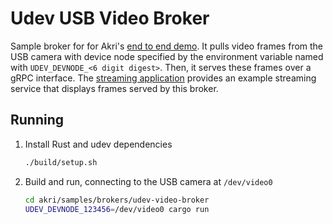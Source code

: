 # Udev USB Video Broker
Sample broker for for Akri's [end to end demo](https://docs.akri.sh/demos/usb-camera-demo). It pulls video frames from
the USB camera with device node specified by the environment variable named with `UDEV_DEVNODE_<6 digit digest>`. Then, it serves these frames over a gRPC interface. The [streaming
application](../../apps/video-streaming-app) provides an example streaming service that displays frames served by this
broker.

## Running
1. Install Rust and udev dependencies
    ```sh
    ./build/setup.sh
    ```
1. Build and run, connecting to the USB camera at `/dev/video0`
    ```sh
    cd akri/samples/brokers/udev-video-broker
    UDEV_DEVNODE_123456=/dev/video0 cargo run
    ```
